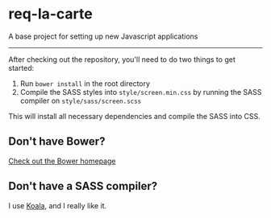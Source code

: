 req-la-carte
============

A base project for setting up new Javascript applications

***

After checking out the repository, you'll need to do two things to get started:

1. Run `bower install` in the root directory
2. Compile the SASS styles into `style/screen.min.css` by running the SASS compiler on `style/sass/screen.scss`

This will install all necessary dependencies and compile the SASS into CSS.

Don't have Bower?
-----------------
[Check out the Bower homepage](http://bower.io/)

Don't have a SASS compiler?
---------------------------
I use [Koala](http://koala-app.com/), and I really like it.
